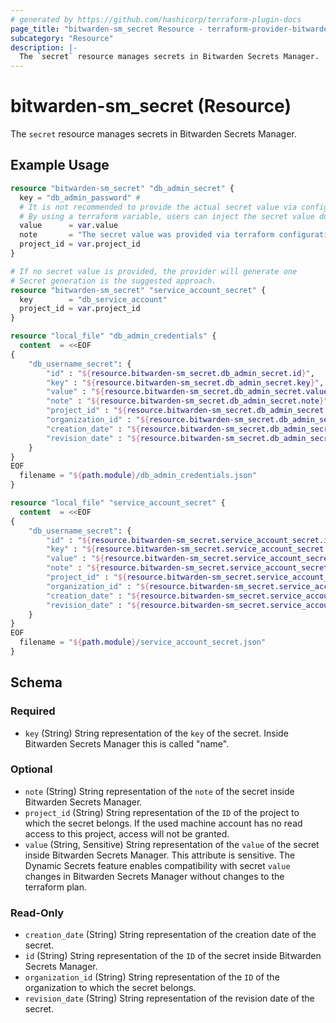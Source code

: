 ```yaml
---
# generated by https://github.com/hashicorp/terraform-plugin-docs
page_title: "bitwarden-sm_secret Resource - terraform-provider-bitwarden-sm"
subcategory: "Resource"
description: |-
  The `secret` resource manages secrets in Bitwarden Secrets Manager.
---
```


# bitwarden-sm_secret (Resource)

The `secret` resource manages secrets in Bitwarden Secrets Manager.

## Example Usage

```terraform
resource "bitwarden-sm_secret" "db_admin_secret" {
  key = "db_admin_password" #
  # It is not recommended to provide the actual secret value via configuration file
  # By using a terraform variable, users can inject the secret value during runtime via environment variables
  value      = var.value
  note       = "The secret value was provided via terraform configuration"
  project_id = var.project_id
}

# If no secret value is provided, the provider will generate one
# Secret generation is the suggested approach.
resource "bitwarden-sm_secret" "service_account_secret" {
  key        = "db_service_account"
  project_id = var.project_id
}

resource "local_file" "db_admin_credentials" {
  content  = <<EOF
{
    "db_username_secret": {
        "id" : "${resource.bitwarden-sm_secret.db_admin_secret.id}",
        "key" : "${resource.bitwarden-sm_secret.db_admin_secret.key}",
        "value" : "${resource.bitwarden-sm_secret.db_admin_secret.value}",
        "note" : "${resource.bitwarden-sm_secret.db_admin_secret.note}",
        "project_id" : "${resource.bitwarden-sm_secret.db_admin_secret.project_id}",
        "organization_id" : "${resource.bitwarden-sm_secret.db_admin_secret.organization_id}",
        "creation_date" : "${resource.bitwarden-sm_secret.db_admin_secret.creation_date}",
        "revision_date" : "${resource.bitwarden-sm_secret.db_admin_secret.revision_date}"
    }
}
EOF
  filename = "${path.module}/db_admin_credentials.json"
}

resource "local_file" "service_account_secret" {
  content  = <<EOF
{
    "db_username_secret": {
        "id" : "${resource.bitwarden-sm_secret.service_account_secret.id}",
        "key" : "${resource.bitwarden-sm_secret.service_account_secret.key}",
        "value" : "${resource.bitwarden-sm_secret.service_account_secret.value}",
        "note" : "${resource.bitwarden-sm_secret.service_account_secret.note}",
        "project_id" : "${resource.bitwarden-sm_secret.service_account_secret.project_id}",
        "organization_id" : "${resource.bitwarden-sm_secret.service_account_secret.organization_id}",
        "creation_date" : "${resource.bitwarden-sm_secret.service_account_secret.creation_date}",
        "revision_date" : "${resource.bitwarden-sm_secret.service_account_secret.revision_date}"
    }
}
EOF
  filename = "${path.module}/service_account_secret.json"
}
```

<!-- schema generated by tfplugindocs -->
## Schema

### Required

- `key` (String) String representation of the `key` of the secret. Inside Bitwarden Secrets Manager this is called "name".

### Optional

- `note` (String) String representation of the `note` of the secret inside Bitwarden Secrets Manager.
- `project_id` (String) String representation of the `ID` of the project to which the secret belongs. If the used machine account has no read access to this project, access will not be granted.
- `value` (String, Sensitive) String representation of the `value` of the secret inside Bitwarden Secrets Manager. This attribute is sensitive. The Dynamic Secrets feature enables compatibility with secret `value` changes in Bitwarden Secrets Manager without changes to the terraform plan.

### Read-Only

- `creation_date` (String) String representation of the creation date of the secret.
- `id` (String) String representation of the `ID` of the secret inside Bitwarden Secrets Manager.
- `organization_id` (String) String representation of the `ID` of the organization to which the secret belongs.
- `revision_date` (String) String representation of the revision date of the secret.
